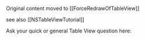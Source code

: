 Original content moved to [[ForceRedrawOfTableView]]

see also [[NSTableViewTutorial]]

Ask your quick or general Table View question here: